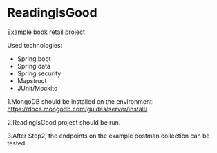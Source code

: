 # ReadingIsGood
Example book retail project

Used technologies:
* Spring boot
* Spring data
* Spring security
* Mapstruct
* JUnit/Mockito


1.MongoDB should be installed on the environment: https://docs.mongodb.com/guides/server/install/

2.ReadingIsGood project should be run.

3.After Step2, the endpoints on the example postman collection can be tested.
